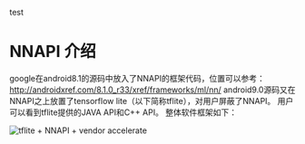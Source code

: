 test

# NNAPI 介绍
google在android8.1的源码中放入了NNAPI的框架代码，位置可以参考：http://androidxref.com/8.1.0_r33/xref/frameworks/ml/nn/
android9.0源码又在NNAPI之上放置了tensorflow lite（以下简称tflite），对用户屏蔽了NNAPI。
用户可以看到tflite提供的JAVA API和C++ API。
整体软件框架如下：

![tflite + NNAPI + vendor accelerate](https://github.com/frankieGitHub/myAI/srcImg/AndroidNNAPI.png)
